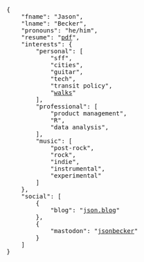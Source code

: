 <pre>{
    "fname": "Jason",
    "lname": "Becker",
    "pronouns": "he/him",
    "resume": "<a href="http://www.jsonbecker.com/jbecker_resume.pdf">pdf</a>",
    "interests": {
        "personal": [
            "sff",
            "cities",
            "guitar",
            "tech",
            "transit policy",
            "<a href="https://craigmod.com/essays/a_need_to_walk/">walks</a>"
        ],
        "professional": [
            "product management",
            "R",
            "data analysis",
        ],
        "music": [
            "post-rock",
            "rock",
            "indie",
            "instrumental",
            "experimental"
        ]
    },    
    "social": [
        {
            "blog": "<a href="http://json.blog" rel="me">json.blog</a>"
        },
        {
            "mastodon": "<a href="https://indieweb.social/@jsonbecker">jsonbecker</a>"
        }
    ]
}
</pre>
